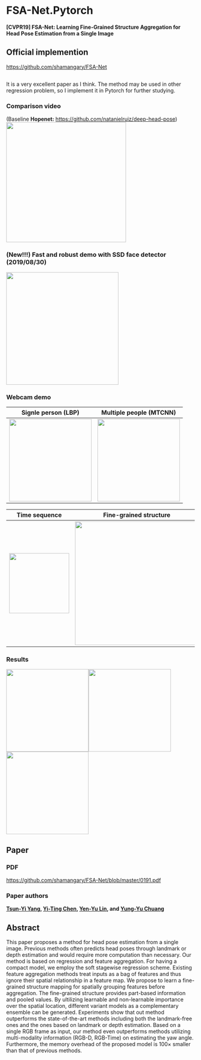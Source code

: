 # FSA-Net.Pytorch
**[CVPR19] FSA-Net: Learning Fine-Grained Structure Aggregation for Head Pose Estimation from a Single Image**

## Official implemention

https://github.com/shamangary/FSA-Net

## 
It is a very excellent paper as I think. The method may be used in other regression problem, so I implement it in Pytorch for further studying.

### Comparison video
(Baseline **Hopenet:** https://github.com/natanielruiz/deep-head-pose)
<img src="https://github.com/shamangary/FSA-Net/blob/master/Compare_AFLW2000_gt_Hopenet_FSA.gif" height="320"/>

### (New!!!) Fast and robust demo with SSD face detector (2019/08/30)
<img src="https://github.com/shamangary/FSA-Net/blob/master/FSA_SSD_demo.gif" height="300"/>

### Webcam demo

| Signle person (LBP) | Multiple people (MTCNN)|
| --- | --- |
| <img src="https://github.com/shamangary/FSA-Net/blob/master/webcam_demo.gif" height="220"/> | <img src="https://github.com/shamangary/FSA-Net/blob/master/webcam_demo_cvlab_citi.gif" height="220"/> |


| Time sequence | Fine-grained structure|
| --- | --- |
| <img src="https://github.com/shamangary/FSA-Net/blob/master/time_demo.png" height="160"/> | <img src="https://github.com/shamangary/FSA-Net/blob/master/heatmap_demo.png" height="330"/> |



### Results
<img src="https://github.com/shamangary/FSA-Net/blob/master/FSANET_table1.png" height="220"/><img src="https://github.com/shamangary/FSA-Net/blob/master/FSANET_table2.png" height="220"/><img src="https://github.com/shamangary/FSA-Net/blob/master/FSANET_table3.png" height="220"/>


## Paper


### PDF
https://github.com/shamangary/FSA-Net/blob/master/0191.pdf


### Paper authors
**[Tsun-Yi Yang](https://scholar.google.com/citations?user=WhISCE4AAAAJ&hl=en), [Yi-Ting Chen](https://sites.google.com/media.ee.ntu.edu.tw/yitingchen/), [Yen-Yu Lin](https://www.citi.sinica.edu.tw/pages/yylin/index_zh.html), and [Yung-Yu Chuang](https://www.csie.ntu.edu.tw/~cyy/)**


## Abstract
This paper proposes a method for head pose estimation from a single image. Previous methods often predicts head poses through landmark or depth estimation and would require more computation than necessary. Our method is based on regression and feature aggregation. For having a compact model, we employ the soft stagewise regression scheme. Existing feature aggregation methods treat inputs as a bag of features and thus ignore their spatial relationship in a feature map. We propose to learn a fine-grained structure mapping for spatially grouping features before aggregation. The fine-grained structure provides part-based information and pooled values. By ultilizing learnable and non-learnable importance over the spatial location, different variant models as a complementary ensemble can be generated. Experiments show that out method outperforms the state-of-the-art methods including both the landmark-free ones and the ones based on landmark or depth estimation. Based on a single RGB frame as input, our method even outperforms methods utilizing multi-modality information (RGB-D, RGB-Time) on estimating the yaw angle. Furthermore, the memory overhead of the proposed model is 100× smaller than that of previous methods.

